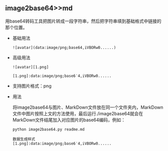## image2base64>>md

用base64转码工具把图片转成一段字符串，然后把字符串填到基础格式中链接的那个位置。

+ 基础用法

    `![avatar](data:image/png;base64,iVBORw0......)`

+ 高级用法

    `![avatar][1.png]`

    `[1.png]:data:image/png;base6‵4,iVBORw0......`

+ 支持图片格式：png

+ 用法

    将image2base64与图片、MarkDown文件放在同一个文件夹内，MarkDown文件中图片按照上文的方法使用，最后运行./image2base64就会在MarkDown文件结尾加入对应图片的base64编码，例如：
    
    ```
    python image2base64.py readme.md

    数据生成样式
    [1.png]:data:image/png;base6‵4,iVBORw0......
    ```